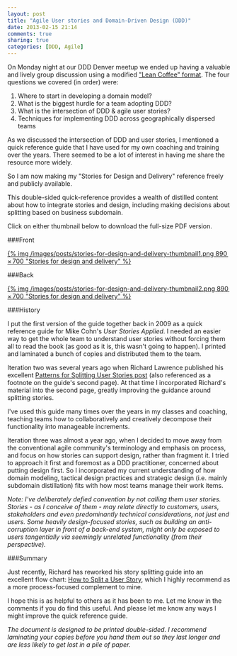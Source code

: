 ```yaml
---
layout: post
title: "Agile User stories and Domain-Driven Design (DDD)"
date: 2013-02-15 21:14
comments: true
sharing: true
categories: [DDD, Agile]
---
```


On Monday night at our DDD Denver meetup we ended up having a valuable and lively group discussion using a modified ["Lean Coffee" format](http://systemagility.com/2012/04/16/enjoy-a-lean-coffee/). The four questions we covered (in order) were:

1. Where to start in developing a domain model?
1. What is the biggest hurdle for a team adopting DDD?
1. What is the intersection of DDD & agile user stories?
1. Techniques for implementing DDD across geographically dispersed teams

As we discussed the intersection of DDD and user stories, I mentioned a quick reference guide that I have used for my own coaching and training over the years. There seemed to be a lot of interest in having me share the resource more widely.

So I am now making my "Stories for Design and Delivery" reference freely and publicly available.

This double-sided quick-reference provides a wealth of distilled content about how to integrate stories and design, including making decisions about splitting based on business subdomain.

Click on either thumbnail below to download the full-size PDF version.

###Front

[{% img /images/posts/stories-for-design-and-delivery-thumbnail1.png 890 × 700 "Stories for design and delivery" %}](http://www.virtual-genius.com/resources/Stories-for-design-and-delivery.pdf)

###Back

[{% img /images/posts/stories-for-design-and-delivery-thumbnail2.png 890 × 700 "Stories for design and delivery" %}](http://www.virtual-genius.com/resources/Stories-for-design-and-delivery.pdf)

###History

I put the first version of the guide together back in 2009 as a quick reference guide for Mike Cohn's _User Stories Applied_. I needed an easier way to get the whole team to understand user stories without forcing them all to read the book (as good as it is, this wasn't going to happen). I printed and laminated a bunch of copies and distributed them to the team.

Iteration two was several years ago when Richard Lawrence published his excellent [Patterns for Splitting User Stories post](http://www.richardlawrence.info/2009/10/28/patterns-for-splitting-user-stories/) (also referenced as a footnote on the guide's second page). At that time I incorporated Richard's material into the second page, greatly improving the guidance around splitting stories.

I've used this guide many times over the years in my classes and coaching, teaching teams how to collaboratively and creatively decompose their functionality into manageable increments.

Iteration three was almost a year ago, when I decided to move away from the conventional agile community's terminology and emphasis on process, and focus on how stories can support design, rather than fragment it. I tried to approach it first and foremost as a DDD practitioner, concerned about putting design first. So I incorporated my current understanding of how domain modeling, tactical design practices and strategic design (i.e. mainly subdomain distillation) fits with how most teams manage their work items.


_Note: I've deliberately defied convention by not calling them _user_ stories. Stories - as I conceive of them - may relate directly to customers, users, stakeholders and even predominantly technical considerations, not just end users. Some heavily design-focused stories, such as building an anti-corruption layer in front of a back-end system, might only be exposed to users tangentially via seemingly unrelated functionality (from their perspective)._

###Summary

Just recently, Richard has reworked his story splitting guide into an excellent flow chart: [How to Split a User Story](http://www.richardlawrence.info/2012/01/27/new-story-splitting-resource/), which I highly recommend as a more process-focused complement to mine.

I hope this is as helpful to others as it has been to me. Let me know in the comments if you do find this useful. And please let me know any ways I might improve the quick reference guide.

_The document is designed to be printed double-sided. I recommend laminating your copies before you hand them out so they last longer and are less likely to get lost in a pile of paper._
